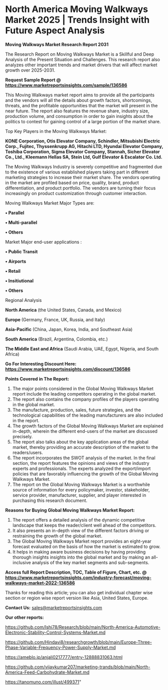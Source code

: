  # North America Moving Walkways Market 2025 | Trends Insight with Future Aspect Analysis

<strong>Moving Walkways Market Research Report 2031</strong>

The Research Report on Moving Walkways Market is a Skillful and Deep Analysis of the Present Situation and Challenges. This research report also analyzes other important trends and market drivers that will affect market growth over 2025-2031.

<strong>Request Sample Report @ <a href=https://www.marketreportsinsights.com/sample/136586>https://www.marketreportsinsights.com/sample/136586</a></strong>

This Moving Walkways market report aims to provide all the participants and the vendors will all the details about growth factors, shortcomings, threats, and the profitable opportunities that the market will present in the near future. The report also features the revenue share, industry size, production volume, and consumption in order to gain insights about the politics to contest for gaining control of a large portion of the market share.

Top Key Players in the Moving Walkways Market:

<strong>KONE Corporation, Otis Elevator Company, Schindler, Mitsubishi Electric Corp., Fujitec, Thyssenkrupp AG, Hitachi LTD, Hyundai Elevator Company, Toshiba Corporation, Sigma Elevator Company, Stannah, Sicher Elevator Co., Ltd., Kleemann Hellas SA, Stein Ltd, Gulf Elevator & Escalator Co. Ltd.</strong>

The Moving Walkways Industry is severely competitive and fragmented due to the existence of various established players taking part in different marketing strategies to increase their market share. The vendors operating in the market are profiled based on price, quality, brand, product differentiation, and product portfolio. The vendors are turning their focus increasingly on product customization through customer interaction.

Moving Walkways Market Major Types are:

<strong>• Parallel

• Multi-parallel

• Others</strong>

Market Major end-user applications :

<strong>• Public Transit

• Airports

• Retail

• Insitiutional

• Others</strong>

Regional Analysis

</u><strong><b>North America</b></strong> (the United States, Canada, and Mexico)

<strong><b>Europe </b></strong>(Germany, France, UK, Russia, and Italy)

<strong><b>Asia-Pacific</b></strong> (China, Japan, Korea, India, and Southeast Asia)

<strong><b>South America</b></strong> (Brazil, Argentina, Colombia, etc.)

<strong><b>The Middle East and Africa</b></strong> (Saudi Arabia, UAE, Egypt, Nigeria, and South Africa)

<strong>Go For Interesting Discount Here: <a href=https://www.marketreportsinsights.com/discount/136586>https://www.marketreportsinsights.com/discount/136586</a></strong>

<strong>Points Covered in The Report:</strong>
<ol>
  <li>The major points considered in the Global Moving Walkways Market report include the leading competitors operating in the global market.</li>
  <li>The report also contains the company profiles of the players operating in the global market.</li>
  <li>The manufacture, production, sales, future strategies, and the technological capabilities of the leading manufacturers are also included in the report.</li>
  <li>The growth factors of the Global Moving Walkways Market are explained in-depth, wherein the different end-users of the market are discussed precisely.</li>
  <li>The report also talks about the key application areas of the global market, thereby providing an accurate description of the market to the readers/users.</li>
  <li>The report incorporates the SWOT analysis of the market. In the final section, the report features the opinions and views of the industry experts and professionals. The experts analyzed the export/import policies that are favorably influencing the growth of the Global Moving Walkways Market.</li>
  <li>The report on the Global Moving Walkways Market is a worthwhile source of information for every policymaker, investor, stakeholder, service provider, manufacturer, supplier, and player interested in purchasing this research document.</li>
</ol>
<strong>Reasons for Buying Global Moving Walkways Market Report:</strong>

<ol>
  <li>The report offers a detailed analysis of the dynamic competitive landscape that keeps the reader/client well ahead of the competitors.</li>
  <li>It also presents an in-depth view of the different factors driving or restraining the growth of the global market.</li>
  <li>The Global Moving Walkways Market report provides an eight-year forecast evaluated on the basis of how the market is estimated to grow.</li>
  <li>It helps in making aware business decisions by having providing thorough insights insights into the global market and by making an all-inclusive analysis of the key market segments and sub-segments.</li>
</ol>
<strong>Access full Report Description, TOC, Table of Figure, Chart, etc. @ <a href=https://www.marketreportsinsights.com/industry-forecast/moving-walkways-market-2022-136586>https://www.marketreportsinsights.com/industry-forecast/moving-walkways-market-2022-136586</a></strong>


Thanks for reading this article; you can also get individual chapter wise section or region wise report version like Asia, United States, Europe.

<strong>Contact Us:</strong>
sales@marketreportsinsights.com

<strong>Our other reports:</strong>

<a href=https://github.com/Ishi78/Research/blob/main/North-America-Automotive-Electronic-Stability-Control-Systems-Market.md>https://github.com/Ishi78/Research/blob/main/North-America-Automotive-Electronic-Stability-Control-Systems-Market.md</a>

<a href=https://github.com/Hindavi8/researchgrowth/blob/main/Europe-Three-Phase-Variable-Frequency-Power-Supply-Market.md>https://github.com/Hindavi8/researchgrowth/blob/main/Europe-Three-Phase-Variable-Frequency-Power-Supply-Market.md</a>

<a href=https://ameblo.jp/anjali0217777/entry-12888831063.html>https://ameblo.jp/anjali0217777/entry-12888831063.html</a>

<a href=https://github.com/vijaykumar207/marketing-trands/blob/main/North-America-Feed-Carbohydrate-Market.md>https://github.com/vijaykumar207/marketing-trands/blob/main/North-America-Feed-Carbohydrate-Market.md</a>

<a href=https://tanomuno.com/illust/499371>https://tanomuno.com/illust/499371</a>"
